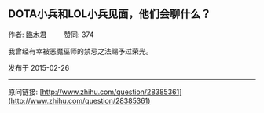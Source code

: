 ## DOTA小兵和LOL小兵见面，他们会聊什么？

作者: [臨木君](http://www.zhihu.com/people/lin-ye-76)&nbsp;&nbsp;&nbsp;&nbsp;&nbsp;&nbsp;&nbsp;&nbsp; 赞同: 374


我曾经有幸被恶魔巫师的禁忌之法赐予过荣光。



发布于 2015-02-26



---
原问链接: [http://www.zhihu.com/question/28385361](http://www.zhihu.com/question/28385361)